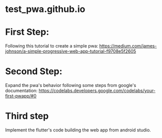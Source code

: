 # test_pwa.github.io

# First Step:
Following this tutorial to create a simple pwa: https://medium.com/james-johnson/a-simple-progressive-web-app-tutorial-f9708e5f2605

# Second Step:
Expand the pwa's behavior following some steps from google's documentation: https://codelabs.developers.google.com/codelabs/your-first-pwapp/#0 

# Third step
Implement the flutter's code building the web app from android studio.
